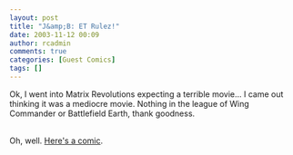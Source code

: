 ```yaml
---
layout: post
title: "J&amp;B: ET Rulez!"
date: 2003-11-12 00:09
author: rcadmin
comments: true
categories: [Guest Comics]
tags: []
---
```

Ok, I went into Matrix Revolutions expecting a terrible movie... I came out thinking it was a mediocre movie. Nothing in the league of Wing Commander or Battlefield Earth, thank goodness.
<br />
<br />
<p>Oh, well. <a HREF='/modules.php?op=modload&name=Comics&file=index&action=comic&id=354'>Here's a comic</a>.
<!--more-->
<img src="http://dl.bitsmack.com/comics/20031112.jpg" alt="" /></p>
